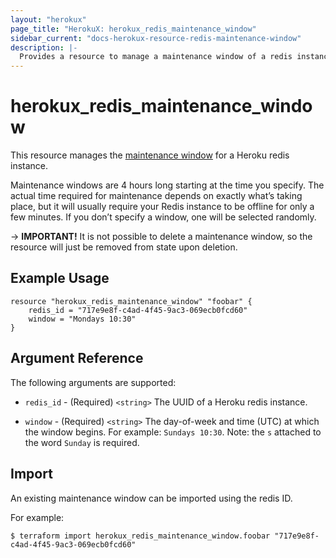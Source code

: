 ```yaml
---
layout: "herokux"
page_title: "HerokuX: herokux_redis_maintenance_window"
sidebar_current: "docs-herokux-resource-redis-maintenance-window"
description: |-
  Provides a resource to manage a maintenance window of a redis instance
---
```


# herokux\_redis\_maintenance\_window

This resource manages the [maintenance window](https://devcenter.heroku.com/articles/heroku-redis-maintenance)
for a Heroku redis instance.

Maintenance windows are 4 hours long starting at the time you specify. The actual time required for maintenance
depends on exactly what’s taking place, but it will usually require your Redis instance to be offline for only a
few minutes. If you don’t specify a window, one will be selected randomly.

-> **IMPORTANT!**
It is not possible to delete a maintenance window, so the resource will just be removed from state upon deletion.

## Example Usage

```hcl-terraform
resource "herokux_redis_maintenance_window" "foobar" {
	redis_id = "717e9e8f-c4ad-4f45-9ac3-069ecb0fcd60"
	window = "Mondays 10:30"
}
```

## Argument Reference

The following arguments are supported:

* `redis_id` - (Required) `<string>` The UUID of a Heroku redis instance.

* `window` - (Required) `<string>` The day-of-week and time (UTC) at which the window begins.
For example: `Sundays 10:30`. Note: the `s` attached to the word `Sunday` is required.

## Import

An existing maintenance window can be imported using the redis ID.

For example:

```shell script
$ terraform import herokux_redis_maintenance_window.foobar "717e9e8f-c4ad-4f45-9ac3-069ecb0fcd60"
```
